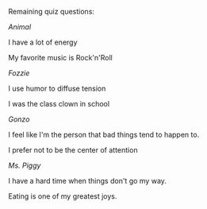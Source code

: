Remaining quiz questions:  

*Animal*

I have a lot of energy

My favorite music is Rock'n'Roll

*Fozzie*

I use humor to diffuse tension

I was the class clown in school

*Gonzo*

I feel like I'm the person that bad things tend to happen to.

I prefer not to be the center of attention

*Ms. Piggy*

I have a hard time when things don't go my way.

Eating is one of my greatest joys.